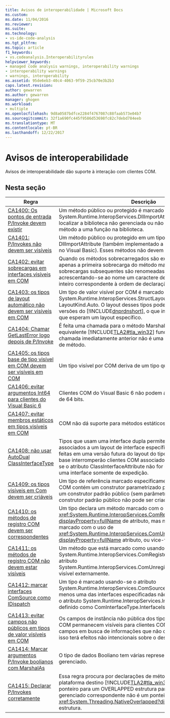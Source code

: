 ```yaml
---
title: Avisos de interoperabilidade | Microsoft Docs
ms.custom: 
ms.date: 11/04/2016
ms.reviewer: 
ms.suite: 
ms.technology:
- vs-ide-code-analysis
ms.tgt_pltfrm: 
ms.topic: article
f1_keywords:
- vs.codeanalysis.Interoperabilityrules
helpviewer_keywords:
- managed code analysis warnings, interoperability warnings
- interoperability warnings
- warnings, interoperability
ms.assetid: 95de6eb3-40c4-4063-9f59-25cb70e3b2b3
caps.latest.revision: 
author: gewarren
ms.author: gewarren
manager: ghogen
ms.workload:
- multiple
ms.openlocfilehash: 9d8a0587bdfce2284f4767087c88faab573e04b7
ms.sourcegitcommit: 32f1a690fc445f9586d53698fc82c7debd784eeb
ms.translationtype: MT
ms.contentlocale: pt-BR
ms.lasthandoff: 12/22/2017
---
```

# <a name="interoperability-warnings"></a>Avisos de interoperabilidade
Avisos de interoperabilidade dão suporte à interação com clientes COM.  
  
## <a name="in-this-section"></a>Nesta seção  
  
|Regra|Descrição|  
|----------|-----------------|  
|[CA1400: Os pontos de entrada P/Invoke devem existir](../code-quality/ca1400-p-invoke-entry-points-should-exist.md)|Um método público ou protegido é marcado usando-se o atributo System.Runtime.InteropServices.DllImportAttribute. Não foi possível localizar a biblioteca não gerenciada ou não foi possível comparar o método a uma função na biblioteca.|  
|[CA1401: P/Invokes não devem ser visíveis](../code-quality/ca1401-p-invokes-should-not-be-visible.md)|Um método público ou protegido em um tipo público tem o atributo DllImportAttribute (também implementado a palavra-chave de Declare no Visual Basic). Esses métodos não devem ser expostos.|  
|[CA1402: evitar sobrecargas em interfaces visíveis em COM](../code-quality/ca1402-avoid-overloads-in-com-visible-interfaces.md)|Quando os métodos sobrecarregados são expostos a clientes COM, apenas a primeira sobrecarga do método mantém seu nome. As sobrecargas subsequentes são renomeadas com exclusividade acrescentando-se ao nome um caractere de sublinhado (_) e um inteiro correspondente à ordem de declaração da sobrecarga.|  
|[CA1403: os tipos de layout automático não devem ser visíveis em COM](../code-quality/ca1403-auto-layout-types-should-not-be-com-visible.md)|Um tipo de valor visível por COM é marcado usando-se o atributo System.Runtime.InteropServices.StructLayoutAttribute definido como LayoutKind.Auto. O layout desses tipos pode ser alterado entre versões do [!INCLUDE[dnprdnshort](../code-quality/includes/dnprdnshort_md.md)], o que interromperá clientes COM que esperam um layout específico.|  
|[CA1404: Chamar GetLastError logo depois de P/Invoke](../code-quality/ca1404-call-getlasterror-immediately-after-p-invoke.md)|É feita uma chamada para o método Marshal.GetLastWin32Error ou equivalente [!INCLUDE[TLA2#tla_win32](../code-quality/includes/tla2sharptla_win32_md.md)] função GetLastError e a chamada imediatamente anterior não é uma plataforma de invocação de método.|  
|[CA1405: os tipos base de tipo visível em COM devem ser visíveis em COM](../code-quality/ca1405-com-visible-type-base-types-should-be-com-visible.md)|Um tipo visível por COM deriva de um tipo que não é visível por COM.|  
|[CA1406: evitar argumentos Int64 para clientes do Visual Basic 6](../code-quality/ca1406-avoid-int64-arguments-for-visual-basic-6-clients.md)|Clientes COM do Visual Basic 6 não podem acessar números inteiros de 64 bits.|  
|[CA1407: evitar membros estáticos em tipos visíveis em COM](../code-quality/ca1407-avoid-static-members-in-com-visible-types.md)|COM não dá suporte para métodos estáticos.|  
|[CA1408: não usar AutoDual ClassInterfaceType](../code-quality/ca1408-do-not-use-autodual-classinterfacetype.md)|Tipos que usam uma interface dupla permitem que clientes sejam associados a um layout de interface específico. Todas as alterações feitas em uma versão futura do layout do tipo ou de qualquer tipo de base interromperão clientes COM associados à interface. Por padrão, se o atributo ClassInterfaceAttribute não for especificado, será usada uma interface somente de expedição.|  
|[CA1409: os tipos visíveis em Com devem ser criáveis](../code-quality/ca1409-com-visible-types-should-be-creatable.md)|Um tipo de referência marcado especificamente como visível para COM contém um construtor parametrizado público, mas não contém um construtor padrão público (sem parâmetros). Um tipo sem um construtor padrão público não pode ser criado por clientes COM.|  
|[CA1410: os métodos de registro COM devem ser correspondentes](../code-quality/ca1410-com-registration-methods-should-be-matched.md)|Um tipo declara um método marcado com o uso de <xref:System.Runtime.InteropServices.ComRegisterFunctionAttribute?displayProperty=fullName> de atributo, mas não declara um método marcado com o uso de <xref:System.Runtime.InteropServices.ComUnregisterFunctionAttribute?displayProperty=fullName> atributo, ou vice-versa.|  
|[CA1411: os métodos de registro COM não devem estar visíveis](../code-quality/ca1411-com-registration-methods-should-not-be-visible.md)|Um método que está marcado como usando o atributo System.Runtime.InteropServices.ComRegisterFunctionAttribute ou o atributo System.Runtime.InteropServices.ComUnregisterFunctionAttribute é visível externamente.|  
|[CA1412: marcar interfaces ComSource como IDispatch](../code-quality/ca1412-mark-comsource-interfaces-as-idispatch.md)|Um tipo é marcado usando-se o atributo System.Runtime.InteropServices.ComSourceInterfacesAttribute, e pelo menos uma das interfaces especificadas não está marcada usando-se o atributo System.Runtime.InteropServices.InterfaceTypeAttribute definido como ComInterfaceType.InterfaceIsIDispatch.|  
|[CA1413: evitar campos não públicos em tipos de valor visíveis em COM](../code-quality/ca1413-avoid-non-public-fields-in-com-visible-value-types.md)|Os campos de instância não pública dos tipos de valor visíveis por COM permanecem visíveis para clientes COM. Revise o conteúdo dos campos em busca de informações que não devem ser expostas, ou isso terá efeitos não intencionais sobre o design ou a segurança.|  
|[CA1414: Marcar argumentos P/Invoke boolianos com MarshalAs](../code-quality/ca1414-mark-boolean-p-invoke-arguments-with-marshalas.md)|O tipo de dados Booliano tem várias representações em código não gerenciado.|  
|[CA1415: Declarar P/Invokes corretamente](../code-quality/ca1415-declare-p-invokes-correctly.md)|Essa regra procura por declarações de método de invocação de plataforma destino [!INCLUDE[TLA2#tla_win32](../code-quality/includes/tla2sharptla_win32_md.md)] funções que têm um ponteiro para um OVERLAPPED estrutura parâmetro e o parâmetro gerenciado correspondente não é um ponteiro para um <xref:System.Threading.NativeOverlapped?displayProperty=fullName> estrutura.|